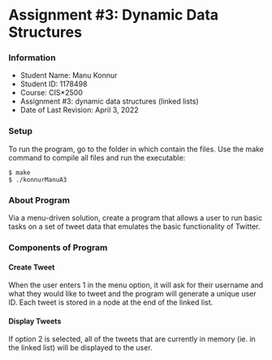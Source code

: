 # Assignment #3: Dynamic Data Structures

### Information
* Student Name: Manu Konnur
* Student ID: 1178498
* Course: CIS*2500 
* Assignment #3: dynamic data structures (linked lists)
* Date of Last Revision: April 3, 2022

### Setup
To run the program, go to the folder in which contain the files. Use the make command to compile all files and run the executable:
```
$ make
$ ./konnurManuA3
```

### About Program
Via a menu-driven solution, create a program that allows a user to run basic tasks on a set of tweet data that emulates the basic functionality of Twitter.

### Components of Program
#### Create Tweet
When the user enters 1 in the menu option, it will ask for their username and what they would like to tweet and the program will generate a unique user ID. Each tweet is stored in a node at the end of the linked list.
#### Display Tweets
If option 2 is selected, all of the tweets that are currently in memory (ie. in the linked list) will be displayed to the user. 